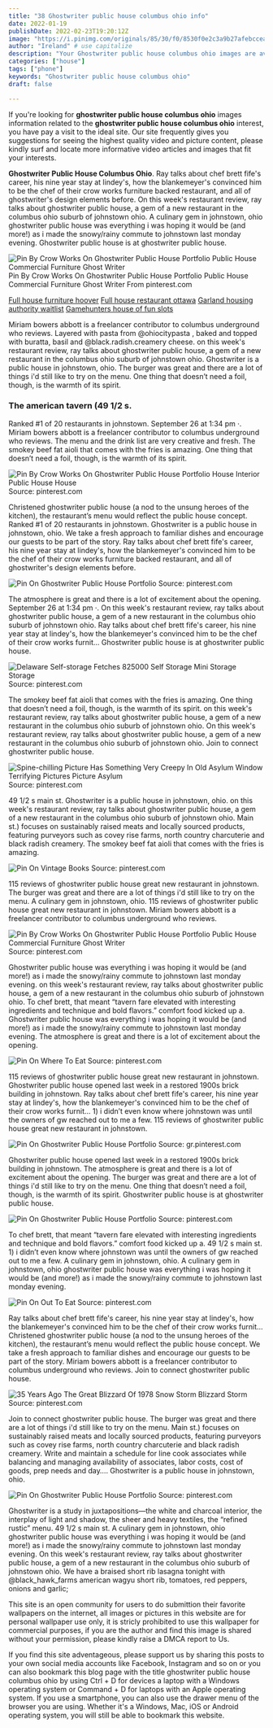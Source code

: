 ```yaml
---
title: "38 Ghostwriter public house columbus ohio info"
date: 2022-01-19
publishDate: 2022-02-23T19:20:12Z
image: "https://i.pinimg.com/originals/85/30/f0/8530f0e2c3a9b27afebcceaf0a9d164e.jpg"
author: "Ireland" # use capitalize
description: "Your Ghostwriter public house columbus ohio images are available in this site. Ghostwriter public house columbus ohio are a topic that is being searched for and liked by netizens now. You can Get the Ghostwriter public house columbus ohio files here. Download all free photos."
categories: ["house"]
tags: ["phone"]
keywords: "Ghostwriter public house columbus ohio"
draft: false

---
```


If you're looking for **ghostwriter public house columbus ohio** images information related to the **ghostwriter public house columbus ohio** interest, you have pay a visit to the ideal  site.  Our site frequently  gives you  suggestions  for seeing  the highest  quality video and picture  content, please kindly surf and locate more informative video articles and images  that fit your interests.

**Ghostwriter Public House Columbus Ohio**. Ray talks about chef brett fife&#039;s career, his nine year stay at lindey&#039;s, how the blankemeyer&#039;s convinced him to be the chef of their crow works furniture backed restaurant, and all of ghostwriter&#039;s design elements before. On this week&#039;s restaurant review, ray talks about ghostwriter public house, a gem of a new restaurant in the columbus ohio suburb of johnstown ohio. A culinary gem in johnstown, ohio ghostwriter public house was everything i was hoping it would be (and more!) as i made the snowy/rainy commute to johnstown last monday evening. Ghostwriter public house is at ghostwriter public house.

![Pin By Crow Works On Ghostwriter Public House Portfolio Public House Commercial Furniture Ghost Writer](https://i.pinimg.com/originals/b2/b5/9c/b2b59c7ee6ace0d6569fab19fe32be1e.jpg "Pin By Crow Works On Ghostwriter Public House Portfolio Public House Commercial Furniture Ghost Writer")
Pin By Crow Works On Ghostwriter Public House Portfolio Public House Commercial Furniture Ghost Writer From pinterest.com

[Full house furniture hoover](/full-house-furniture-hoover/)
[Full house restaurant ottawa](/full-house-restaurant-ottawa/)
[Garland housing authority waitlist](/garland-housing-authority-waitlist/)
[Gamehunters house of fun slots](/gamehunters-house-of-fun-slots/)

Miriam bowers abbott is a freelancer contributor to columbus underground who reviews. Layered with pasta from @ohiocitypasta , baked and topped with buratta, basil and @black.radish.creamery cheese. ‎on this week&#039;s restaurant review, ray talks about ghostwriter public house, a gem of a new restaurant in the columbus ohio suburb of johnstown ohio. Ghostwriter is a public house in johnstown, ohio. The burger was great and there are a lot of things i&#039;d still like to try on the menu. One thing that doesn’t need a foil, though, is the warmth of its spirit.

### The american tavern (49 1/2 s.

Ranked #1 of 20 restaurants in johnstown. September 26 at 1:34 pm ·. Miriam bowers abbott is a freelancer contributor to columbus underground who reviews. The menu and the drink list are very creative and fresh. The smokey beef fat aioli that comes with the fries is amazing. One thing that doesn’t need a foil, though, is the warmth of its spirit.


![Pin By Crow Works On Ghostwriter Public House Portfolio House Interior Public House House](https://i.pinimg.com/originals/82/92/18/829218b1394f2adb1fb44e7d9fc42834.jpg "Pin By Crow Works On Ghostwriter Public House Portfolio House Interior Public House House")
Source: pinterest.com

Christened ghostwriter public house (a nod to the unsung heroes of the kitchen), the restaurant’s menu would reflect the public house concept. Ranked #1 of 20 restaurants in johnstown. Ghostwriter is a public house in johnstown, ohio. We take a fresh approach to familiar dishes and encourage our guests to be part of the story. Ray talks about chef brett fife&#039;s career, his nine year stay at lindey&#039;s, how the blankemeyer&#039;s convinced him to be the chef of their crow works furniture backed restaurant, and all of ghostwriter&#039;s design elements before.

![Pin On Ghostwriter Public House Portfolio](https://i.pinimg.com/originals/24/c7/56/24c7567f5fc52df67816018ac614d711.jpg "Pin On Ghostwriter Public House Portfolio")
Source: pinterest.com

The atmosphere is great and there is a lot of excitement about the opening. September 26 at 1:34 pm ·. On this week&#039;s restaurant review, ray talks about ghostwriter public house, a gem of a new restaurant in the columbus ohio suburb of johnstown ohio. Ray talks about chef brett fife&#039;s career, his nine year stay at lindey&#039;s, how the blankemeyer&#039;s convinced him to be the chef of their crow works furnit… Ghostwriter public house is at ghostwriter public house.

![Delaware Self-storage Fetches 825000 Self Storage Mini Storage Storage](https://i.pinimg.com/736x/48/9d/6a/489d6a00b01180f495a1bf519eb74504.jpg "Delaware Self-storage Fetches 825000 Self Storage Mini Storage Storage")
Source: pinterest.com

The smokey beef fat aioli that comes with the fries is amazing. One thing that doesn’t need a foil, though, is the warmth of its spirit. ‎on this week&#039;s restaurant review, ray talks about ghostwriter public house, a gem of a new restaurant in the columbus ohio suburb of johnstown ohio. On this week&#039;s restaurant review, ray talks about ghostwriter public house, a gem of a new restaurant in the columbus ohio suburb of johnstown ohio. Join to connect ghostwriter public house.

![Spine-chilling Picture Has Something Very Creepy In Old Asylum Window Terrifying Pictures Picture Asylum](https://i.pinimg.com/originals/17/b1/67/17b1672cbff774e72462404e099db81f.jpg "Spine-chilling Picture Has Something Very Creepy In Old Asylum Window Terrifying Pictures Picture Asylum")
Source: pinterest.com

49 1/2 s main st. Ghostwriter is a public house in johnstown, ohio. ‎on this week&#039;s restaurant review, ray talks about ghostwriter public house, a gem of a new restaurant in the columbus ohio suburb of johnstown ohio. Main st.) focuses on sustainably raised meats and locally sourced products, featuring purveyors such as covey rise farms, north country charcuterie and black radish creamery. The smokey beef fat aioli that comes with the fries is amazing.

![Pin On Vintage Books](https://i.pinimg.com/originals/ae/07/b0/ae07b043dee1f71945ac5d45bb0d0869.jpg "Pin On Vintage Books")
Source: pinterest.com

115 reviews of ghostwriter public house great new restaurant in johnstown. The burger was great and there are a lot of things i&#039;d still like to try on the menu. A culinary gem in johnstown, ohio. 115 reviews of ghostwriter public house great new restaurant in johnstown. Miriam bowers abbott is a freelancer contributor to columbus underground who reviews.

![Pin By Crow Works On Ghostwriter Public House Portfolio Public House Commercial Furniture Ghost Writer](https://i.pinimg.com/originals/b2/b5/9c/b2b59c7ee6ace0d6569fab19fe32be1e.jpg "Pin By Crow Works On Ghostwriter Public House Portfolio Public House Commercial Furniture Ghost Writer")
Source: pinterest.com

Ghostwriter public house was everything i was hoping it would be (and more!) as i made the snowy/rainy commute to johnstown last monday evening. ‎on this week&#039;s restaurant review, ray talks about ghostwriter public house, a gem of a new restaurant in the columbus ohio suburb of johnstown ohio. To chef brett, that meant “tavern fare elevated with interesting ingredients and technique and bold flavors.” comfort food kicked up a. Ghostwriter public house was everything i was hoping it would be (and more!) as i made the snowy/rainy commute to johnstown last monday evening. The atmosphere is great and there is a lot of excitement about the opening.

![Pin On Where To Eat](https://i.pinimg.com/736x/51/8b/ed/518bed29bded90b003dfc8575cf15072.jpg "Pin On Where To Eat")
Source: pinterest.com

115 reviews of ghostwriter public house great new restaurant in johnstown. Ghostwriter public house opened last week in a restored 1900s brick building in johnstown. Ray talks about chef brett fife&#039;s career, his nine year stay at lindey&#039;s, how the blankemeyer&#039;s convinced him to be the chef of their crow works furnit… 1) i didn’t even know where johnstown was until the owners of gw reached out to me a few. 115 reviews of ghostwriter public house great new restaurant in johnstown.

![Pin On Ghostwriter Public House Portfolio](https://i.pinimg.com/originals/67/17/e6/6717e6ad7cdce2792789ac5b1a44a2f1.jpg "Pin On Ghostwriter Public House Portfolio")
Source: gr.pinterest.com

Ghostwriter public house opened last week in a restored 1900s brick building in johnstown. The atmosphere is great and there is a lot of excitement about the opening. The burger was great and there are a lot of things i&#039;d still like to try on the menu. One thing that doesn’t need a foil, though, is the warmth of its spirit. Ghostwriter public house is at ghostwriter public house.

![Pin On Ghostwriter Public House Portfolio](https://i.pinimg.com/originals/b7/71/9d/b7719d0ac320110de546a2f079354c7e.jpg "Pin On Ghostwriter Public House Portfolio")
Source: pinterest.com

To chef brett, that meant “tavern fare elevated with interesting ingredients and technique and bold flavors.” comfort food kicked up a. 49 1/2 s main st. 1) i didn’t even know where johnstown was until the owners of gw reached out to me a few. A culinary gem in johnstown, ohio. A culinary gem in johnstown, ohio ghostwriter public house was everything i was hoping it would be (and more!) as i made the snowy/rainy commute to johnstown last monday evening.

![Pin On Out To Eat](https://i.pinimg.com/originals/08/53/e2/0853e28190f715510d2d75fc2d1172ab.png "Pin On Out To Eat")
Source: pinterest.com

Ray talks about chef brett fife&#039;s career, his nine year stay at lindey&#039;s, how the blankemeyer&#039;s convinced him to be the chef of their crow works furnit… Christened ghostwriter public house (a nod to the unsung heroes of the kitchen), the restaurant’s menu would reflect the public house concept. We take a fresh approach to familiar dishes and encourage our guests to be part of the story. Miriam bowers abbott is a freelancer contributor to columbus underground who reviews. Join to connect ghostwriter public house.

![35 Years Ago The Great Blizzard Of 1978 Snow Storm Blizzard Storm](https://i.pinimg.com/originals/fb/59/a1/fb59a13ec6b65f0537e6ab17ab7133e2.png "35 Years Ago The Great Blizzard Of 1978 Snow Storm Blizzard Storm")
Source: pinterest.com

Join to connect ghostwriter public house. The burger was great and there are a lot of things i&#039;d still like to try on the menu. Main st.) focuses on sustainably raised meats and locally sourced products, featuring purveyors such as covey rise farms, north country charcuterie and black radish creamery. Write and maintain a schedule for line cook associates while balancing and managing availability of associates, labor costs, cost of goods, prep needs and day…. Ghostwriter is a public house in johnstown, ohio.

![Pin On Ghostwriter Public House Portfolio](https://i.pinimg.com/originals/85/30/f0/8530f0e2c3a9b27afebcceaf0a9d164e.jpg "Pin On Ghostwriter Public House Portfolio")
Source: pinterest.com

Ghostwriter is a study in juxtapositions—the white and charcoal interior, the interplay of light and shadow, the sheer and heavy textiles, the “refined rustic” menu. 49 1/2 s main st. A culinary gem in johnstown, ohio ghostwriter public house was everything i was hoping it would be (and more!) as i made the snowy/rainy commute to johnstown last monday evening. On this week&#039;s restaurant review, ray talks about ghostwriter public house, a gem of a new restaurant in the columbus ohio suburb of johnstown ohio. We have a braised short rib lasagna tonight with @black_hawk_farms american wagyu short rib, tomatoes, red peppers, onions and garlic;

This site is an open community for users to do submittion their favorite wallpapers on the internet, all images or pictures in this website are for personal wallpaper use only, it is stricly prohibited to use this wallpaper for commercial purposes, if you are the author and find this image is shared without your permission, please kindly raise a DMCA report to Us.

If you find this site adventageous, please support us by sharing this posts to your own social media accounts like Facebook, Instagram and so on or you can also bookmark this blog page with the title ghostwriter public house columbus ohio by using Ctrl + D for devices a laptop with a Windows operating system or Command + D for laptops with an Apple operating system. If you use a smartphone, you can also use the drawer menu of the browser you are using. Whether it's a Windows, Mac, iOS or Android operating system, you will still be able to bookmark this website.
